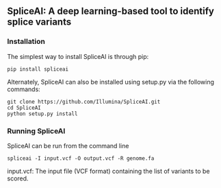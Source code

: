 ## SpliceAI: A deep learning-based tool to identify splice variants

### Installation

The simplest way to install SpliceAI is through pip:
```
pip install spliceai
```

Alternately, SpliceAI can also be installed using setup.py via the following commands:
```
git clone https://github.com/Illumina/SpliceAI.git
cd SpliceAI
python setup.py install
```

### Running SpliceAI

SpliceAI can be run from the command line 
```
spliceai -I input.vcf -O output.vcf -R genome.fa
```
input.vcf: The input file (VCF format) containing the list of variants to be scored.
